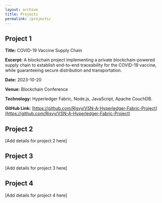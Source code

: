 ```yaml
---
layout: archive
title: Projects
permalink: /projects/
---
```


## Project 1

**Title:** COVID-19 Vaccine Supply Chain

**Excerpt:** A blockchain project implementing a private blockchain-powered supply chain to establish end-to-end traceability for the COVID-19 vaccine, while guaranteeing secure distribution and transportation.

**Date:** 2023-10-20

**Venue:** Blockchain Conference

**Technology:** Hyperledger Fabric, Node.js, JavaScript, Apache CouchDB.

**GitHub Link:** [https://github.com/Risvy/VSN-A-Hyperledger-Fabric-Project](https://github.com/Risvy/VSN-A-Hyperledger-Fabric-Project)

## Project 2

[Add details for project 2 here]

## Project 3

[Add details for project 3 here]

## Project 4

[Add details for project 4 here]
